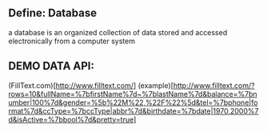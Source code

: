 ## Define: Database
a database is an organized collection
of data stored and accessed electronically
from a computer system

## DEMO DATA API:
(FillText.com)[http://www.filltext.com/]
(example)[http://www.filltext.com/?rows=10&fullName=%7bfirstName%7d~%7blastName%7d&balance=%7bnumber|100%7d&gender=%5b%22M%22,%22F%22%5d&tel=%7bphone|format%7d&ccType=%7bccType|abbr%7d&birthdate=%7bdate|1970,2000%7d&isActive=%7bbool%7d&pretty=true]

